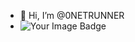 - 👋 Hi, I’m @0NETRUNNER
- <img src="https://tryhackme-badges.s3.amazonaws.com/0NETRUNNER.png" alt="Your Image Badge" />
